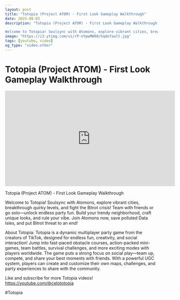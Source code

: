 ```yaml
---
layout: post
title: "Totopia (Project ATOM) - First Look Gameplay Walkthrough"
date: 2025-08-03
description: "Totopia (Project ATOM) - First Look Gameplay Walkthrough

Welcome to Totopia! Soulsync with Atomons, explore vibrant cities, breakthrough quirky levels,..."
image: "https://i3.ytimg.com/vi/rP-nYpwMW90/hqdefault.jpg"
tags: [youtube, video]
og_type: "video.other"
---
```


<script type="application/ld+json">
{
  "@context": "http://schema.org",
  "@type": "VideoObject",
  "name": "Totopia (Project ATOM) - First Look Gameplay Walkthrough",
  "description": "Totopia (Project ATOM) - First Look Gameplay Walkthrough\n\nWelcome to Totopia! Soulsync with Atomons, explore vibrant cities, breakthrough quirky levels, and fight the Bitrot crisis! Team with friends or go solo\u2014unlock endless party fun. Build your trendy neighborhood, craft unique looks, and rule your vibe. Join Atomons now, save polluted Data Isles, and put Bitrot threat to an end!\n\nAbout Totopia: Totopia is a dynamic multiplayer party game from the creators of TikTok, designed for endless fun, creativity, and social interaction! Jump into fast-paced obstacle courses, action-packed mini-games, team battles, survival challenges, and more exciting modes with players worldwide. The game puts a strong focus on social play\u2014team up, compete, and share your best moments with friends. With a powerful UGC system, players can create and customize their own maps, challenges, and party experiences to share with the community.\n\nLike and subscribe for more Totopia videos! https://youtube.com/@celototopia\n\n#Totopia",
  "thumbnailUrl": "https://i3.ytimg.com/vi/rP-nYpwMW90/hqdefault.jpg",
  "uploadDate": "2025-08-03T09:40:43",
  "embedUrl": "https://www.youtube.com/embed/rP-nYpwMW90",
  "publisher": {
    "@type": "Person",
    "name": "Celo Zaga"
  },
  "mainEntityOfPage": {
    "@type": "WebPage",
    "@id": "https://celozaga.github.io/2025/08/03/totopia-(project-atom)---first-look-gameplay-walkthrough-rP-nYpwMW90.html"
  },
  "duration": "PT0M0S"
}
</script>

<script type="application/ld+json">
{
  "@context": "http://schema.org",
  "@type": "BlogPosting",
  "headline": "Totopia (Project ATOM) - First Look Gameplay Walkthrough",
  "image": "https://i3.ytimg.com/vi/rP-nYpwMW90/hqdefault.jpg",
  "publisher": {
    "@type": "Person",
    "name": "Celo Zaga"
  },
  "url": "https://celozaga.github.io/2025/08/03/totopia-(project-atom)---first-look-gameplay-walkthrough-rP-nYpwMW90.html",
  "datePublished": "2025-08-03T09:40:43",
  "dateCreated": "2025-08-03T09:40:43",
  "dateModified": "2025-08-03T09:40:43",
  "description": "Totopia (Project ATOM) - First Look Gameplay Walkthrough\n\nWelcome to Totopia! Soulsync with Atomons, explore vibrant cities, breakthrough quirky levels,...",
  "author": {
    "@type": "Person",
    "name": "Celo Zaga"
  },
  "mainEntityOfPage": {
    "@type": "WebPage",
    "@id": "https://celozaga.github.io/2025/08/03/totopia-(project-atom)---first-look-gameplay-walkthrough-rP-nYpwMW90.html"
  }
}
</script>

<h1 class="youtube-post-title">Totopia (Project ATOM) - First Look Gameplay Walkthrough</h1>

<iframe width="560" height="315" src="https://www.youtube.com/embed/rP-nYpwMW90" class="youtube-post-embed" frameborder="0" allowfullscreen></iframe>

<p class="youtube-post-description">Totopia (Project ATOM) - First Look Gameplay Walkthrough

Welcome to Totopia! Soulsync with Atomons, explore vibrant cities, breakthrough quirky levels, and fight the Bitrot crisis! Team with friends or go solo—unlock endless party fun. Build your trendy neighborhood, craft unique looks, and rule your vibe. Join Atomons now, save polluted Data Isles, and put Bitrot threat to an end!

About Totopia: Totopia is a dynamic multiplayer party game from the creators of TikTok, designed for endless fun, creativity, and social interaction! Jump into fast-paced obstacle courses, action-packed mini-games, team battles, survival challenges, and more exciting modes with players worldwide. The game puts a strong focus on social play—team up, compete, and share your best moments with friends. With a powerful UGC system, players can create and customize their own maps, challenges, and party experiences to share with the community.

Like and subscribe for more Totopia videos! https://youtube.com/@celototopia

#Totopia</p>
